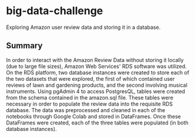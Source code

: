 # big-data-challenge
Exploring Amazon user review data and storing it in a database.

## Summary
In order to interact with the Amazon Review Data without storing it locally (due to large file sizes), Amazon Web Services' RDS software was utilized. On the RDS platform, two database instances were created to store each of the two datasets that were explored, the first of which contained user reviews of lawn and gardening products, and the second involving musical instruments. Using pgAdmin 4 to access PostgresQL, tables were created from the schema contained in the amazon.sql file. These tables were necessary in order to populate the review data into the requisite RDS database. The data was preprocessed and cleaned in each of the notebooks through Google Colab and stored in DataFrames. Once these DataFrames were created, each of the three tables were populated (in both database instances).
